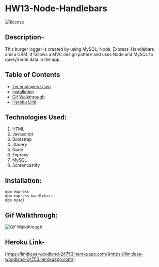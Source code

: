 # HW13-Node-Handlebars 
![license](https://img.shields.io/badge/license-ISC-GREEN)

## Description-

This burger logger is created by using MySQL, Node, Express, Handlebars and a ORM. It follows a MVC design pattern and uses Node and MySQL to query/route data in the app.

## Table of Contents
  - [Technologies Used](#technologies-used)
  - [Installation](#installation)
  - [Gif Walkthrough](#gif-walkthrough)
  - [Heroku Link](#Heroku-deploy)

## Technologies Used:

1. HTML
2. Javascript
3. Bootstrap
4. JQuery
5. Node
6. Express
8. MySQL
9. Screencastify

## Installation:
```
npm express
npm express-handlebars
npm mysql
```

## Gif Walkthrough:

![Gif Walkthrough](public/assets/img/BurgerGif.gif)

## Heroku Link-
[https://limitless-woodland-24753.herokuapp.com/](https://limitless-woodland-24753.herokuapp.com/)